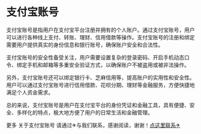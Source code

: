 # 支付宝账号

支付宝账号是指用户在支付宝平台注册并拥有的个人账户。通过支付宝账号，用户可以进行各种线上支付、转账、理财、信用借款等操作。支付宝账号的注册和绑定需要用户提供真实的身份信息和银行账号，确保账户安全和合法性。

支付宝账号的安全性备受关注，用户需要设置复杂的登录密码、开启手机动态口令、绑定手机和邮箱等多重安全验证方式，以确保账户不被盗用或被非法操作。

另外，支付宝账号还可以绑定银行卡、芝麻信用等，提高账户的实用性和安全性。用户可以通过支付宝账号进行信用借款、花呗分期、理财等金融服务，方便快捷地满足个人资金需求。

总的来说，支付宝账号是用户在支付宝平台的身份凭证和金融工具，具有便捷、安全、多样化的特点，极大地方便了用户的日常生活和金融管理。

更多 关于支付宝账号 请通过✈与我们联系，感谢阅读，谢谢！[点这里联系✈](https://sim.k02.cc)